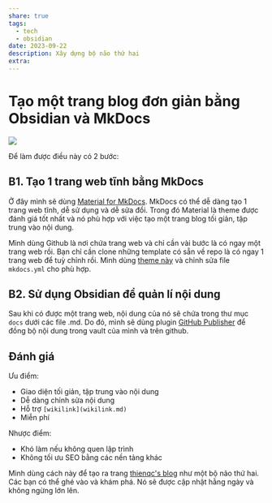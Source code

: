 ```yaml
---
share: true
tags:
  - tech
  - obsidian
date: 2023-09-22
description: Xây dựng bộ não thứ hai
extra: 
---
```


# Tạo một trang blog đơn giản bằng Obsidian và MkDocs

![](https://i.imgur.com/pIrAiBr.png)


Để làm được điều này có 2 bước:
## B1. Tạo 1 trang web tĩnh bằng MkDocs
Ở đây mình sẽ dùng [Material for MkDocs](https://squidfunk.github.io/mkdocs-material/). MkDocs có thể dễ dàng tạo 1 trang web tĩnh, dễ sử dụng và dễ sửa đổi. Trong đó Material là theme được đánh giá tốt nhất và nó phù hợp với việc tạo một trang blog tối giản, tập trung vào nội dung.

Mình dùng Github là nơi chứa trang web và chỉ cần vài bước là có ngay một trang web rồi. Bạn chỉ cần clone những template có sẵn về repo là có ngay 1 trang web để tuỳ chỉnh rồi. Mình dùng [theme này](https://github.com/liang2kl/mkdocs-blogging-plugin-bootstrap) và chỉnh sửa file `mkdocs.yml` cho phù hợp.
## B2. Sử dụng Obsidian để quản lí nội dung
Sau khi có được một trang web, nội dung của nó sẽ chứa trong thư mục `docs` dưới các file .md. Do đó, mình sẽ dùng plugin [GitHub Publisher](https://github.com/ObsidianPublisher/obsidian-github-publisher) để đồng bộ nội dung trong vault của mình và trên github. 
## Đánh giá
Ưu điểm:

- Giao diện tối giản, tập trung vào nội dung
- Dễ dàng chỉnh sửa nội dung
- Hỗ trợ `[wikilink](wikilink.md)`
- Miễn phí

Nhược điểm:

- Khó làm nếu không quen lập trình
- Không tối ưu SEO bằng các nền tảng khác

Mình dùng cách này để tạo ra trang [thienqc's blog](https://thienqc.github.io/blog/) như một bộ não thứ hai. Các bạn có thể ghé vào và khám phá. Nó sẽ được cập nhật hằng ngày và không ngừng lớn lên.